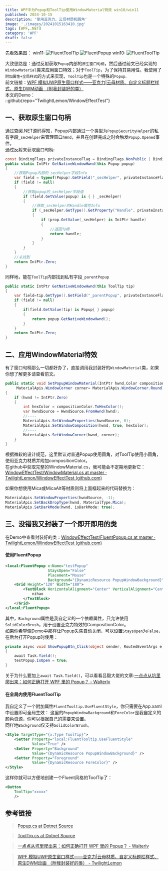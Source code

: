 ```yaml
---
title: WPF中为Popup和ToolTip使用WindowMaterial特效 win10/win11
published: 2024-10-15
description: '使用亚克力、云母材质和圆角'
image: './images/20241015163410.jpg'
tags: [WPF,.NET]
category: 'WPF'
draft: false 
---
```

先看效果图：    win11:
![FluentToolTip](./images/20241015163410.jpg)
![FluentPopup](./images/20241015163626.jpg)
win10:
![FluentToolTip](./images/20241016231207.jpg)

大致思路是：通过反射获取`Popup`内部的`原生窗口句柄`，然后通过前文已经实现的`WindowMaterial`类来应用窗口特效；对于`ToolTip`，为了保持其易用性，我使用了`附加属性+全局样式`的方式来实现，`ToolTip`也是一个特殊的`Popup`.  
前文链接：[WPF 模拟UWP原生窗口样式——亚克力|云母材质、自定义标题栏样式、原生DWM动画 （附我封装好的类）](/posts/window-material-in-wpf)  
本文的Demo：  
::github{repo="TwilightLemon/WindowEffectTest"}


## 一、获取原生窗口句柄
通过查阅.NET源码得知，Popup内部通过一个类型为`PopupSecurityHelper`的私有字段`_secHelper`来管理窗口`hWnd`，并且在创建完成之时会触发`Popup.Opened`事件。  
通过反射来获取窗口句柄:
```csharp
const BindingFlags privateInstanceFlag = BindingFlags.NonPublic | BindingFlags.Instance;
public static IntPtr GetNativeWindowHwnd(this Popup popup)
{
    //获取Popup内部的_secHelper字段Info
    var field = typeof(Popup).GetField("_secHelper", privateInstanceFlag);
    if (field != null)
    {
        //获取popup的_secHelper字段值
        if (field.GetValue(popup) is { } _secHelper)
        {
            //获取_secHelper的Handle属性Info
            if (_secHelper.GetType().GetProperty("Handle", privateInstanceFlag) is { } prop)
            {
                if (prop.GetValue(_secHelper) is IntPtr handle)
                {
                    //返回句柄
                    return handle;
                }
            }
        }
    }
    //未找到
    return IntPtr.Zero;
}
```
同样地，能在`ToolTip`内部找到私有字段`_parentPopup`
```csharp
public static IntPtr GetNativeWindowHwnd(this ToolTip tip)
{
    var field=tip.GetType().GetField("_parentPopup", privateInstanceFlag);
    if (field != null)
    {
        if(field.GetValue(tip) is Popup{ } popup)
        {
            return popup.GetNativeWindowHwnd();
        }
    }
    return IntPtr.Zero;
}
```

## 二、应用WindowMaterial特效
有了窗口句柄那么一切都好办了，直接调用我封装好的`WindowMaterial`类，如果你想了解更多请查看前文。  
```csharp
public static void SetPopupWindowMaterial(IntPtr hwnd,Color compositionColor,
     MaterialApis.WindowCorner corner= MaterialApis.WindowCorner.Round)
{
    if (hwnd != IntPtr.Zero)
    {
        int hexColor = compositionColor.ToHexColor();
        var hwndSource = HwndSource.FromHwnd(hwnd);
        //----
        MaterialApis.SetWindowProperties(hwndSource, 0);
        MaterialApis.SetWindowComposition(hwnd, true, hexColor);
        //----
        MaterialApis.SetWindowCorner(hwnd, corner);
    }
}
```
根据微软的设计规范，这里默认对普通Popup使用圆角，对ToolTip使用小圆角，使用亚克力材质并附加compositionColor。  
在github中获取完整的WindowMaterial.cs，我可能会不定期地更新它：[WindowEffectTest/WindowMaterial.cs at master · TwilightLemon/WindowEffectTest (github.com)](https://github.com/TwilightLemon/WindowEffectTest/blob/master/WindowEffectTest/WindowMaterial.cs)  

如果你想使用Mica或MicaAlt等材质则将上面框起来的代码替换为：
```csharp
MaterialApis.SetWindowProperties(hwndSource, -1);
MaterialApis.SetBackDropType(hwnd, MaterialType.Mica);
MaterialApis.SetDarkMode(hwnd, isDarkMode: true);
```

## 三、没错我又封装了一个即开即用的类
在Demo中查看封装好的类：[WindowEffectTest/FluentPopup.cs at master · TwilightLemon/WindowEffectTest (github.com)](https://github.com/TwilightLemon/WindowEffectTest/blob/master/WindowEffectTest/FluentPopup.cs)  
#### 使用FluentPopup
```xml
<local:FluentPopup x:Name="testPopup"
                   StaysOpen="False"
                   Placement="Mouse"
                   Background="{DynamicResource PopupWindowBackground}">
    <Grid Height="120" Width="180">
        <TextBlock HorizontalAlignment="Center" VerticalAlignment="Center">
            nihao 
        </TextBlock>
    </Grid>
</local:FluentPopup>
```
其中，`Background`属性是我自定义的一个依赖属性，只允许使用`SolidColorBrush`，用于设置亚克力特效的CompositionColor。  
如果你希望像Demo中那样让Popup失焦自动关闭，可以设置`StaysOpen`为`False`，在后台打开Popup时使用：  
```csharp
private async void ShowPopupBtn_Click(object sender, RoutedEventArgs e)
{
    await Task.Yield();
    testPopup.IsOpen = true;
}
```
关于为什么要加上`await Task.Tield()`，可以看看吕毅大佬的文章:[一点点从坑里爬出来：如何正确打开 WPF 里的 Popup？ - Walterlv](https://blog.walterlv.com/post/how-to-open-a-wpf-popup.html)

#### 在全局内使用FluentToolTip
我自定义了一个附加属性`FluentTooltip.UseFluentStyle`，你只需要在App.xaml中设置即可全局生效：
这里的`PopupWindowBackground`和`ForeColor`是我自定义的颜色资源，你可以根据自己的需要来设置。  
同样地`Background`仅支持`SolidColorBrush`。
```xml
<Style TargetType="{x:Type ToolTip}">
    <Setter Property="local:FluentTooltip.UseFluentStyle"
            Value="True" />
    <Setter Property="Background"
            Value="{DynamicResource PopupWindowBackground}" />
    <Setter Property="Foreground"
            Value="{DynamicResource ForeColor}" />
</Style>
```
这样你就可以方便地创建一个Fluent风格的ToolTip了：
```xml
<Button 
    ToolTip="xxxxx"
    />
```


## 参考链接

> [Popup.cs at Dotnet Source](https://source.dot.net/#PresentationFramework/System/Windows/Controls/Primitives/Popup.cs,0dde044d24b22b3c)

> [ToolTip.cs at Dotnet Source](https://source.dot.net/#PresentationFramework/System/Windows/Controls/ToolTip.cs,3920316e3b8e4b74)

> [一点点从坑里爬出来：如何正确打开 WPF 里的 Popup？ - Walterlv](https://blog.walterlv.com/post/how-to-open-a-wpf-popup.html)

> [WPF 模拟UWP原生窗口样式——亚克力|云母材质、自定义标题栏样式、原生DWM动画 （附我封装好的类） - TwilightLemon](/posts/window-material-in-wpf) 